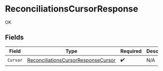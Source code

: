 # ReconciliationsCursorResponse

OK


## Fields

| Field                                                                                                 | Type                                                                                                  | Required                                                                                              | Description                                                                                           |
| ----------------------------------------------------------------------------------------------------- | ----------------------------------------------------------------------------------------------------- | ----------------------------------------------------------------------------------------------------- | ----------------------------------------------------------------------------------------------------- |
| `Cursor`                                                                                              | [ReconciliationsCursorResponseCursor](../../Models/Components/ReconciliationsCursorResponseCursor.md) | :heavy_check_mark:                                                                                    | N/A                                                                                                   |